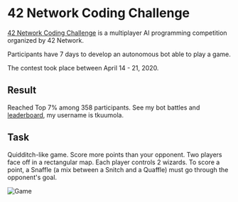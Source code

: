 # 42 Network Coding Challenge 
[42 Network Coding Challenge](https://www.codingame.com/hackathon/42-coding-challenge) is a multiplayer AI programming competition organized by 42 Network. 

Participants have 7 days to develop an autonomous bot able to play a game.

The contest took place between April 14 - 21, 2020.

## Result
Reached Top 7% among 358 participants. See my bot battles and [leaderboard](https://www.codingame.com/leaderboards/contests/42-coding-challenge/global), my username is tkuumola.

## Task
Quidditch-like game. 
Score more points than your opponent.
Two players face off in a rectangular map.
Each player controls 2 wizards. To score a point, a Snaffle (a mix between a Snitch and a Quaffle) must go through the opponent's goal.

![Game](../assets/game.png?raw=true)
